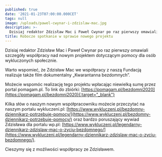 ```yaml
---
published: true
date: '2021-01-23T07:00:00.000CET'
tags: null
image: /uploads/pawel-cwynar-i-zdzislaw-mac.jpg
description: >-
  Dzisiaj redaktor Zdzisław Mac i Paweł Cwynar po raz pierwszy omawiali szczegóły współpracy nad nowym projektem dotyczącym pomocy dla osób wykluczonych społecznie.
title: Robocze spotkanie w sprawie nowego projektu
---
```


Dzisiaj redaktor Zdzisław Mac i Paweł Cwynar po raz pierwszy omawiali szczegóły współpracy nad nowym projektem dotyczącym pomocy dla osób wykluczonych społecznie.

Warto wspomieć, że Zdzisław Mac we współpracy z naszą Fundacją realizuje także film dokumentalny „Kwarantanna bezdomnych”.

Możecie wspomóc realizację tego projektu wpłacając niewielką sumę przez portal pomagam.pl. To link do zbiórki: [https://pomagam.pl/bezdomni2020](https://pomagam.pl/bezdomni2020){:target="_blank"}

Kilka słów o naszym nowym współpracowniku możecie przeczytać na naszym portalu wykluczeni.pl: [https://www.wykluczeni.pl/bezdomny-dziennikarz-potrzebuje-pomocy/](https://www.wykluczeni.pl/bezdomny-dziennikarz-potrzebuje-pomocy/) oraz bardzo poruszający wywiad Zdzisława dla portalu wp.pl: [https://www.wykluczeni.pl/legendarny-dziennikarz-zdzislaw-mac-o-zyciu-bezdomnego/](https://www.wykluczeni.pl/legendarny-dziennikarz-zdzislaw-mac-o-zyciu-bezdomnego/).

Cieszymy się z możliwości współpracy ze Zdzisławem.